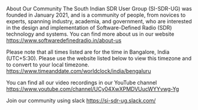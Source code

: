About Our Community
The South Indian SDR User Group (SI-SDR-UG) was founded in January 2021, and is a community of people, from novices to experts, spanning industry, academia, and government, who are interested in the design and implementation of Software-Defined Radio (SDR) technology and systems. You can find more about us in our website
https://www.softwaredefinedradio.in/about-us

Please note that all times listed are for the time in Bangalore, India (UTC+5:30). Please use the website listed below to view this timezone and to convert to your local timezone.
https://www.timeanddate.com/worldclock/india/bengaluru

You can find all our video recordings in our YouTube channel
https://www.youtube.com/channel/UCy04XwXPMDVUucWYYvwg-Yg

Join our community using slack
https://si-sdr-ug.slack.com/
